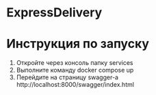 # ExpressDelivery

# Инструкция по запуску
1) Откройте через консоль папку services
2) Выполните команду docker compose up
4) Перейдите на страницу swagger-a http://localhost:8000/swagger/index.html
